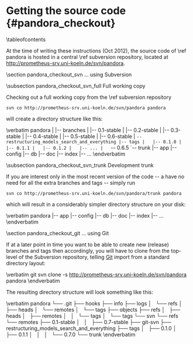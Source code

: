 Getting the source code    {#pandora_checkout}
=======================

\tableofcontents

At the time of writing these instructions (Oct 2012), the source code of
\ref pandora is hosted in a central \ref subversion repository, located at
http://prometheus-srv.uni-koeln.de/svn/pandora.

\section pandora_checkout_svn ... using Subversion

\subsection pandora_checkout_svn_full Full working copy

Checking out a full working copy from the \ref subversion repository

    svn co http://prometheus-srv.uni-koeln.de/svn/pandora pandora

will create a directory structure like this:

\verbatim
  pandora
  |
  |-- branches
  |   |-- 0.1-stable
  |   |-- 0.2-stable
  |   |-- 0.3-stable
  |   |-- 0.4-stable
  |   |-- 0.5-stable
  |   |-- 0.6-stable
  |   `-- restructuring_models_search_and_everything
  |-- tags
  |   |-- 0.1.0
  |   |-- 0.1.1
  |   |-- 0.1.2
  |   |-- ...
  |   `-- 0.6.5
  `-- trunk
      |-- app
      |-- config
      |-- db
      |-- doc
      |-- index
      |-- ...
\endverbatim

\subsection pandora_checkout_svn_trunk Development trunk

If you are interest only in the most recent version of the code -- a have no need
for all the extra branches and tags -- simply run

    svn co http://prometheus-srv.uni-koeln.de/svn/pandora/trunk pandora

which will result in a considerably simpler directory structure on your disk:

\verbatim
    pandora
    |-- app
    |-- config
    |-- db
    |-- doc
    |-- index
    |-- ...
\endverbatim

\section pandora_checkout_git ... using Git

If at a later point in time you want to be able to create new (release) branches
and tags then accordingly, you will have to clone from the top-level of the
Subversion repository, telling [Git](http://git-scm.com) import from a standard
directory layout:

\verbatim
git svn clone -s http://prometheus-srv.uni-koeln.de/svn/pandora pandora
\endverbatim

The resulting directory structure will look something like this:

\verbatim
 pandora
 └── .git
     ├── hooks
     ├── info
     ├── logs
     │   └── refs
     │       ├── heads
     │       └── remotes
     │           └── tags
     ├── objects
     ├── refs
     │   ├── heads
     │   ├── remotes
     │   │   └── tags
     │   └── tags
     └── svn
        └── refs
            └── remotes
                ├── 0.1-stable
                │   │   
                ├── 0.7-stable
                ├── git-svn
                ├── restructuring_models_search_and_everything
                ├── tags
                │   ├── 0.1.0
                │   ├── 0.1.1
                │   │   
                │   └── 0.7.0
                └── trunk
\endverbatim

